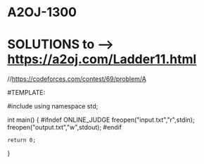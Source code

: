 # A2OJ-1300
# SOLUTIONS to --> https://a2oj.com/Ladder11.html

//https://codeforces.com/contest/69/problem/A


#TEMPLATE:


#include <iostream>
using namespace std;

int main()
{
    #ifndef ONLINE_JUDGE
    freopen("input.txt","r",stdin);
    freopen("output.txt","w",stdout);
    #endif
    
    
    return 0;
}